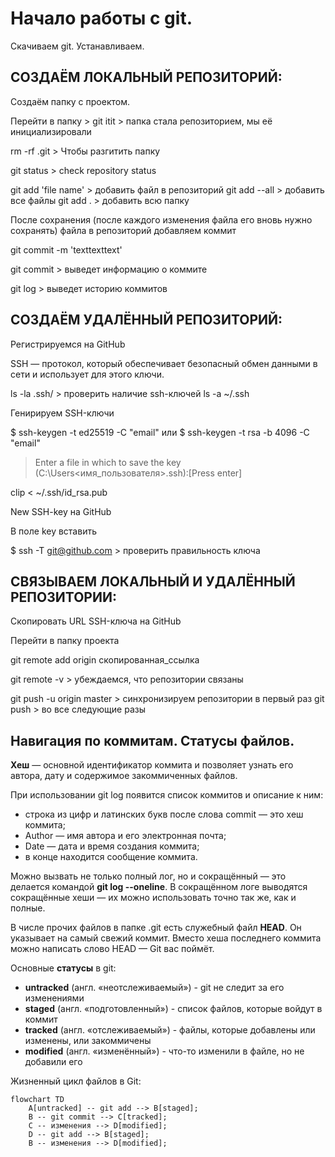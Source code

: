 # Начало работы с git.

Скачиваем git. Устанавливаем.

## СОЗДАЁМ ЛОКАЛЬНЫЙ РЕПОЗИТОРИЙ:

Создаём папку с проектом.

Перейти в папку > git itit > папка стала репозиторием, мы её инициализировали

rm -rf .git > Чтобы разгитить папку 

git status > check repository status

git add 'file name' > добавить файл в репозиторий
git add --all > добавить все файлы
git add . > добавить всю папку

После сохранения (после каждого изменения файла его вновь нужно сохранять) файла в репозиторий добавляем коммит

git commit -m 'texttexttext'

git commit > выведет информацию о коммите

git log > выведет историю коммитов


## СОЗДАЁМ УДАЛЁННЫЙ РЕПОЗИТОРИЙ:

Регистрируемся на GitHub

SSH — протокол, который обеспечивает безопасный обмен данными в сети и использует для этого ключи.

ls -la .ssh/ > проверить наличие ssh-ключей
ls -a ~/.ssh

Генирируем SSH-ключи

$ ssh-keygen -t ed25519 -C "email"
или
$ ssh-keygen -t rsa -b 4096 -C "email"

> Enter a file in which to save the key (C:\Users\<имя_пользователя>\.ssh\):[Press enter]

clip < ~/.ssh/id_rsa.pub

New SSH-key на GitHub

В поле key вставить

$ ssh -T git@github.com > проверить правильность ключа


## СВЯЗЫВАЕМ ЛОКАЛЬНЫЙ И УДАЛЁННЫЙ РЕПОЗИТОРИИ:

Скопировать URL SSH-ключа на GitHub

Перейти в папку проекта

git remote add origin скопированная_ссылка

git remote -v > убеждаемся, что репозитории связаны

git push -u origin master > синхронизируем репозитории в первый раз
git push > во все следующие разы

## Навигация по коммитам. Статусы файлов.

**Хеш** — основной идентификатор коммита и позволяет узнать его автора, дату и содержимое закоммиченных файлов.

При использовании git log появится список коммитов и описание к ним:

* строка из цифр и латинских букв после слова commit — это хеш коммита;
* Author — имя автора и его электронная почта;
* Date — дата и время создания коммита;
* в конце находится сообщение коммита.

Можно вызвать не только полный лог, но и сокращённый — это делается командой **git log --oneline**.
В сокращённом логе выводятся сокращённые хеши — их можно использовать точно так же, как и полные.

В числе прочих файлов в папке .git есть служебный файл **HEAD**. Он указывает на самый свежий коммит.
Вместо хеша последнего коммита можно написать слово HEAD — Git вас поймёт.

Основные **статусы** в git:
* **untracked** (англ. «неотслеживаемый») - git не следит за его изменениями
* **staged** (англ. «подготовленный») - список файлов, которые войдут в коммит
* **tracked** (англ. «отслеживаемый») - файлы, которые добавлены или изменены, или закоммичены
* **modified** (англ. «изменённый») - что-то изменили в файле, но не добавили его

Жизненный цикл файлов в Git:

```mermaid
flowchart TD
	A[untracked] -- git add --> B[staged];
	B -- git commit --> C[tracked];
	C -- изменения --> D[modified];
	D -- git add --> B[staged];
	B -- изменения --> D[modified];
```